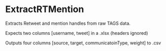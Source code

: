 # ExtractRTMention

Extracts Retweet and mention handles from raw TAGS data.

Expects two columns [username, tweet] in a .xlsx (headers ignored)

Outputs four columns [source, target, communicatoinType, weight] to .csv
